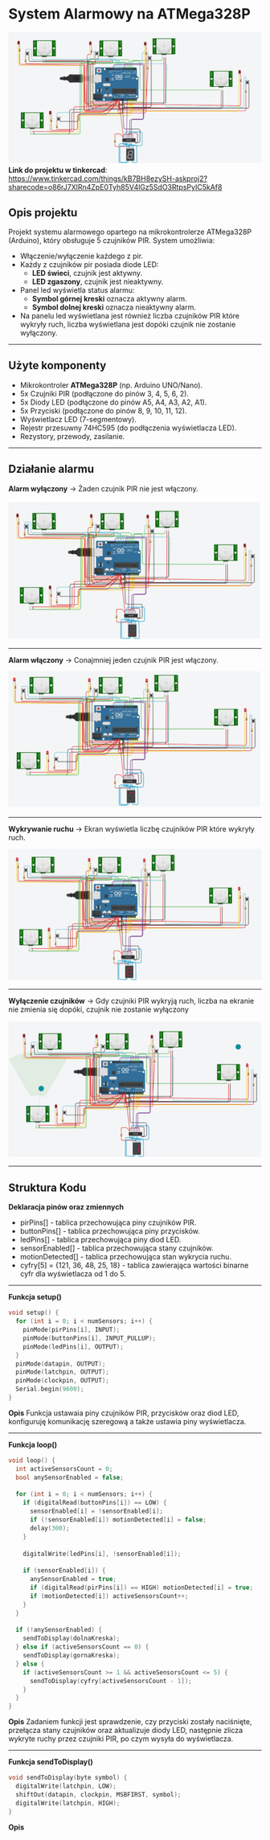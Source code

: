 # System Alarmowy na ATMega328P
![Schemat połączeń](images/schemat.png)
**Link do projektu w tinkercad**: https://www.tinkercad.com/things/kB7BH8ezySH-askproj2?sharecode=o86rJ7XlRn4ZpE0Tyh85V4lGz5SdO3RtpsPyIC5kAf8

## Opis projektu

Projekt systemu alarmowego opartego na mikrokontrolerze ATMega328P (Arduino), który obsługuje 5 czujników PIR. System umożliwia:

- Włączenie/wyłączenie każdego z pir.
- Każdy z czujników pir posiada diode LED:  
  - **LED świeci**, czujnik jest aktywny.  
  - **LED zgaszony**, czujnik  jest nieaktywny.
- Panel led wyświetla status alarmu:  
  - **Symbol górnej kreski** oznacza aktywny alarm.  
  - **Symbol dolnej kreski** oznacza nieaktywny alarm.
- Na panelu led wyświetlana jest również liczba czujników PIR które wykryły ruch, liczba wyświetlana jest dopóki czujnik nie zostanie wyłączony.

---
## Użyte komponenty

- Mikrokontroler **ATMega328P** (np. Arduino UNO/Nano).
- 5x Czujniki PIR (podłączone do pinów 3, 4, 5, 6, 2).
- 5x Diody LED (podłączone do pinów A5, A4, A3, A2, A1).
- 5x Przyciski (podłączone do pinów 8, 9, 10, 11, 12).
- Wyświetlacz LED (7-segmentowy).
- Rejestr przesuwny 74HC595 (do podłączenia wyświetlacza LED).
- Rezystory, przewody, zasilanie.
---
## Działanie alarmu
**Alarm wyłączony** -> Żaden czujnik PIR nie jest włączony.

![Schemat połączeń](images/wyłączony.png)

---
**Alarm włączony** -> Conajmniej jeden czujnik PIR jest włączony.

![Schemat połączeń](images/włączony.png)

---
**Wykrywanie ruchu** -> Ekran wyświetla liczbę czujników PIR które wykryły ruch.

![Schemat połączeń](images/2czuj.png)

---
**Wyłączenie czujników** -> Gdy czujniki PIR wykryją ruch, liczba na ekranie nie zmienia się dopóki, czujnik nie zostanie wyłączony

![Schemat połączeń](images/po1wyłącz.png)

---

## Struktura Kodu
**Deklaracja pinów oraz zmiennych**
- pirPins[] - tablica przechowująca piny czujników PIR.
- buttonPins[] - tablica przechowująca piny przycisków.
- ledPins[] - tablica przechowująca piny diod LED.
- sensorEnabled[] - tablica przechowująca stany czujników.
- motionDetected[] - tablica przechowująca stan wykrycia ruchu.
- cyfry[5] = {121, 36, 48, 25, 18} - tablica zawierająca wartości binarne cyfr dla wyświetlacza od 1 do 5.
---

**Funkcja setup()**

```cpp
void setup() {
  for (int i = 0; i < numSensors; i++) {
    pinMode(pirPins[i], INPUT);
    pinMode(buttonPins[i], INPUT_PULLUP);
    pinMode(ledPins[i], OUTPUT);
  }
  pinMode(datapin, OUTPUT);
  pinMode(latchpin, OUTPUT);
  pinMode(clockpin, OUTPUT);
  Serial.begin(9600);
}
```
**Opis**
Funkcja ustawaia piny czujników PIR, przycisków oraz diod LED, konfiguruję komunikację szeregową a także ustawia piny wyświetlacza.

---
**Funkcja loop()**

```cpp
void loop() {
  int activeSensorsCount = 0;
  bool anySensorEnabled = false;

  for (int i = 0; i < numSensors; i++) {
    if (digitalRead(buttonPins[i]) == LOW) {
      sensorEnabled[i] = !sensorEnabled[i];
      if (!sensorEnabled[i]) motionDetected[i] = false;
      delay(300);
    }

    digitalWrite(ledPins[i], !sensorEnabled[i]);

    if (sensorEnabled[i]) {
      anySensorEnabled = true;
      if (digitalRead(pirPins[i]) == HIGH) motionDetected[i] = true;
      if (motionDetected[i]) activeSensorsCount++;
    }
  }

  if (!anySensorEnabled) {
    sendToDisplay(dolnaKreska);
  } else if (activeSensorsCount == 0) {
    sendToDisplay(gornaKreska);
  } else {
    if (activeSensorsCount >= 1 && activeSensorsCount <= 5) {
      sendToDisplay(cyfry[activeSensorsCount - 1]);
    }
  }
}

```
**Opis**
Zadaniem funkcji jest sprawdzenie, czy przyciski zostały naciśnięte, przełącza stany czujników oraz aktualizuje diody LED, następnie zlicza wykryte ruchy przez czujniki PIR, po czym wysyła do wyświetlacza.

---
**Funkcja sendToDisplay()**

```cpp
void sendToDisplay(byte symbol) {
  digitalWrite(latchpin, LOW);
  shiftOut(datapin, clockpin, MSBFIRST, symbol);
  digitalWrite(latchpin, HIGH);
}
```
**Opis**


